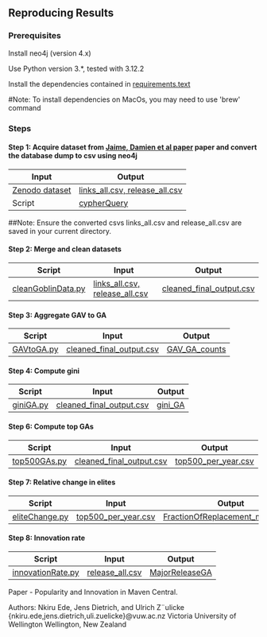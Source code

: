 ## Reproducing Results



### Prerequisites

Install neo4j (version 4.x)

Use Python version 3.*, tested with 3.12.2

Install the dependencies contained in [requirements.text](https://github.com/nkiru-ede/Popularity_and_Innovation_in_Maven_Central/blob/main/requirements.txt)

#Note: To install dependencies on MacOs, you may need to use 'brew' command



### Steps

#### Step 1: Acquire dataset from [Jaime, Damien et al paper](https://dl.acm.org/doi/10.1145/3643991.3644879) paper and convert the database dump to csv using neo4j

| Input | Output |
| --- | --- |
| [Zenodo dataset](https://zenodo.org/records/13734581) | [links_all.csv, release_all.csv](https://zenodo.org/uploads/14184350) |
| Script |[cypherQuery](https://github.com/nkiru-ede/Popularity_and_Innovation_in_Maven_Central/blob/main/scripts/cypherQuery)|

##Note: Ensure the converted csvs links_all.csv and release_all.csv are saved in your current directory.

#### Step 2: Merge and clean datasets 

| Script | Input | Output |
| --- | --- | --- |
|[cleanGoblinData.py](https://github.com/nkiru-ede/Popularity_and_Innovation_in_Maven_Central/blob/main/scripts/cleanGoblinData.py)|[links_all.csv, release_all.csv](https://zenodo.org/uploads/14184350) |[cleaned_final_output.csv](https://zenodo.org/uploads/14184350)


#### Step 3: Aggregate GAV to GA 
| Script | Input | Output |
| --- | --- | --- |
|[GAVtoGA.py](https://github.com/nkiru-ede/Popularity_and_Innovation_in_Maven_Central/blob/main/scripts/GAVtoGA.py)|  [cleaned_final_output.csv](https://zenodo.org/uploads/14184350)| [GAV_GA_counts](https://github.com/nkiru-ede/Popularity_and_Innovation_in_Maven_Central/blob/main/plots/GAV_GA_counts.png)|



#### Step 4: Compute gini
| Script | Input | Output |
| --- | --- | --- |
|[giniGA.py](https://github.com/nkiru-ede/Popularity_and_Innovation_in_Maven_Central/blob/main/scripts/giniGA.py)|[cleaned_final_output.csv](https://zenodo.org/uploads/14184350)|[gini_GA](https://github.com/nkiru-ede/Popularity_and_Innovation_in_Maven_Central/blob/main/plots/gini_GA.png)|


#### Step 6: Compute top GAs
| Script | Input | Output |
| --- | --- | --- |
|[top500GAs.py](https://github.com/nkiru-ede/Popularity_and_Innovation_in_Maven_Central/blob/main/scripts/top500GAs.py)| [cleaned_final_output.csv](https://zenodo.org/uploads/14184350) |[top500_per_year.csv](https://zenodo.org/uploads/14184350) |


#### Step 7: Relative change in elites
| Script | Input | Output |
| ---| --- | --- |
|[eliteChange.py](https://github.com/nkiru-ede/Popularity_and_Innovation_in_Maven_Central/blob/main/scripts/eliteChange.py)| [top500_per_year.csv](https://zenodo.org/uploads/14184350)  |[FractionOfReplacement_minus2024](https://github.com/nkiru-ede/Popularity_and_Innovation_in_Maven_Central/blob/main/plots/FractionOfReplacement_minus2024.png)|

#### Step 8: Innovation rate
| Script | Input | Output |
| ---| --- | --- |
|[innovationRate.py](https://github.com/nkiru-ede/Popularity_and_Innovation_in_Maven_Central/blob/main/scripts/innovationRate.py)| [release_all.csv](https://zenodo.org/uploads/14184350) |[MajorReleaseGA](https://github.com/nkiru-ede/Popularity_and_Innovation_in_Maven_Central/blob/main/plots/MajorReleaseGA.png)|


Paper - Popularity and Innovation in Maven Central.


Authors: Nkiru Ede, Jens Dietrich, and Ulrich Z¨ulicke
{nkiru.ede,jens.dietrich,uli.zuelicke}@vuw.ac.nz
Victoria University of Wellington
Wellington, New Zealand






